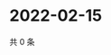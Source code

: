 # 2022-02-15

共 0 条

<!-- BEGIN WEIBO -->
<!-- 最后更新时间 Tue Feb 15 2022 04:01:00 GMT+0800 (China Standard Time) -->

<!-- END WEIBO -->
